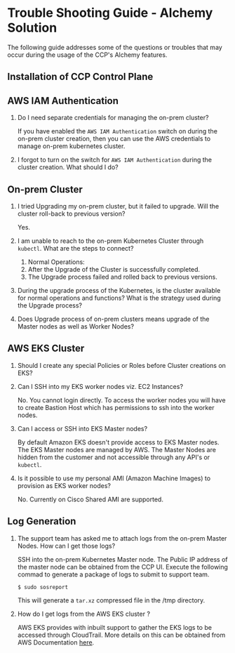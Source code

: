 # Trouble Shooting Guide - Alchemy Solution

The following guide addresses some of the questions or troubles that may occur during the usage of the CCP's Alchemy features.

## Installation of CCP Control Plane



## AWS IAM Authentication

1. Do I need separate credentials for managing the on-prem cluster?
   
   If you have enabled the `AWS IAM Authentication` switch on during the on-prem cluster creation, then you can use the AWS credentials to manage on-prem kubernetes cluster.

2. I forgot to turn on the switch for `AWS IAM Authentication` during the cluster creation. What should I do?


## On-prem Cluster

1. I tried Upgrading my on-prem cluster, but it failed to upgrade. Will the cluster roll-back to previous version?
   
   Yes.

2. I am unable to reach to the on-prem Kubernetes Cluster through `kubectl`. What are the steps to connect?
    1. Normal Operations:
    2. After the Upgrade of the Cluster is successfully completed.
    3. The Upgrade process failed and rolled back to previous versions.
3. During the upgrade process of the Kubernetes, is the cluster available for normal operations and functions? What is the strategy used during the Upgrade process?
4. Does Upgrade process of on-prem clusters means upgrade of the Master nodes as well as Worker Nodes?

## AWS EKS Cluster

1. Should I create any special Policies or Roles before Cluster creations on EKS?
2. Can I SSH into my EKS worker nodes viz. EC2 Instances?

   No. You cannot login directly. To access the worker nodes you will have to create Bastion Host which has permissions to ssh into the worker nodes.

3. Can I access or SSH into EKS Master nodes?
   
   By default Amazon EKS doesn't provide access to EKS Master nodes. The EKS Master nodes are managed by AWS. The Master Nodes are hidden from the customer and not accessible through any API's or `kubectl`. 

4. Is it possible to use my personal AMI (Amazon Machine Images) to provision as EKS worker nodes? 

    No. Currently on Cisco Shared AMI are supported.

<!--5. Can I upgrade/change my EKS Worker nodes? How can I do that? What is the strategy used in upgrading the same?
   
6. I deleted an EKS cluster from the CCP UI, but the entry for the cluster is stuck at some status. When I checked AWS EKS Console, the EKS cluster and related resources were deleted. What should I do to remove the entry from the CCP UI ?
-->

## Log Generation

1. The support team has asked me to attach logs from the on-prem Master Nodes. How can I get those logs?

    SSH into the on-prem Kubernetes Master node. The Public IP address of the master node can be obtained from the CCP UI. Execute the following commad to generate a package of logs to submit to support team.

    ```shell
    $ sudo sosreport
    ```
    This will generate a `tar.xz` compressed file in the /tmp directory.

2. How do I get logs from the AWS EKS cluster ?

    AWS EKS provides with inbuilt support to gather the EKS logs to be accessed through CloudTrail. More details on this can be obtained from AWS Documentation [here](https://docs.aws.amazon.com/eks/latest/userguide/logging-using-cloudtrail.html). 
